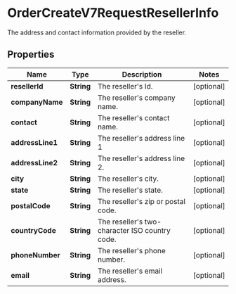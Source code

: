 

# OrderCreateV7RequestResellerInfo

The address and contact information provided by the reseller.

## Properties

| Name | Type | Description | Notes |
|------------ | ------------- | ------------- | -------------|
|**resellerId** | **String** | The reseller&#39;s Id. |  [optional] |
|**companyName** | **String** | The reseller&#39;s company name. |  [optional] |
|**contact** | **String** | The reseller&#39;s contact name. |  [optional] |
|**addressLine1** | **String** | The reseller&#39;s address line 1 |  [optional] |
|**addressLine2** | **String** | The reseller&#39;s address line 2. |  [optional] |
|**city** | **String** | The reseller&#39;s city. |  [optional] |
|**state** | **String** | The reseller&#39;s state. |  [optional] |
|**postalCode** | **String** | The reseller&#39;s zip or postal code. |  [optional] |
|**countryCode** | **String** | The reseller&#39;s two-character ISO country code. |  [optional] |
|**phoneNumber** | **String** | The reseller&#39;s phone number. |  [optional] |
|**email** | **String** | The reseller&#39;s email address. |  [optional] |



